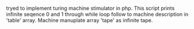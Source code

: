 tryed to implement turing machine stimulator in php.
This script prints infinite seqence 0 and 1 through while loop follow to machine description in 'table' array.
Machine manuplate array 'tape' as infinite tape.
